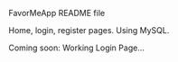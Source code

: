 FavorMeApp README file

Home, login, register pages.
Using MySQL.

Coming soon: Working Login Page...
